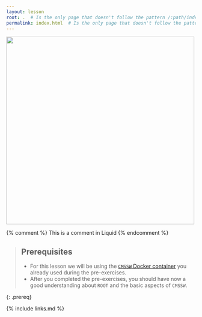 ```yaml
---
layout: lesson
root: .  # Is the only page that doesn't follow the pattern /:path/index.html
permalink: index.html  # Is the only page that doesn't follow the pattern /:path/index.html
---
```


<img src="http://opendata.cern.ch/static/docs/cms-physics-objects-2010/good_mu.gif" width="500">

<!-- this is an html comment -->

{% comment %} This is a comment in Liquid {% endcomment %}

> ## Prerequisites
> 
> * For this lesson we will be using the [`CMSSW` Docker container](https://cms-opendata-workshop.github.io/workshop2022-lesson-docker/03-docker-for-cms-opendata/index.html#download-the-docker-image-for-cmssw-open-data-and-start-a-container) you already used during the pre-exercises.
> * After you completed the pre-exercises, you should have now a good understanding about `ROOT` and the basic aspects of `CMSSW`.
>
{: .prereq}


{% include links.md %}
